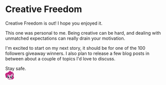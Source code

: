 # Creative Freedom

Creative Freedom is out! I hope you enjoyed it.

This one was personal to me. Being creative can be hard, and dealing with unmatched expectations can really drain your motivation.

I'm excited to start on my next story, it should be for one of the 100 followers giveaway winners. I also plan to release a few blog posts in between about a couple of topics I'd love to discuss.

Stay safe.  
![:pinkiesmile:](../../../emotes/pinkiesmile.png)
